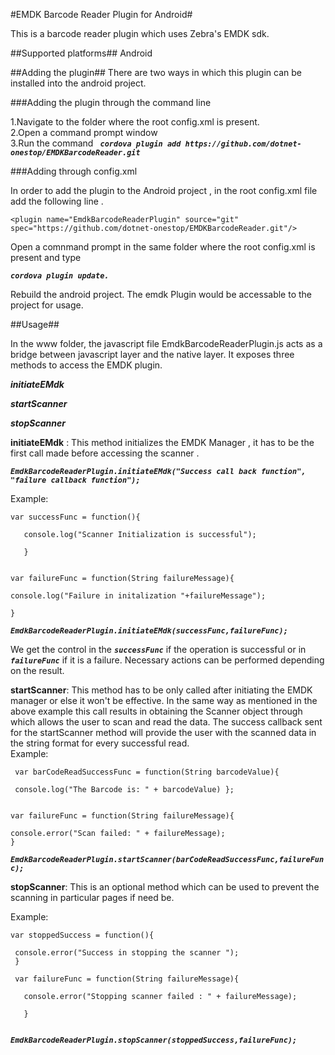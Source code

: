 #EMDK Barcode Reader Plugin for Android#

This is a barcode reader plugin which uses Zebra's EMDK sdk.

##Supported platforms##
Android


##Adding the plugin##
There are two ways in which this plugin can be installed into the android project.<br />


###Adding the plugin through the command line

1.Navigate to the folder where the root config.xml is present.  
2.Open a command prompt window  
3.Run the command  ***` cordova plugin add https://github.com/dotnet-onestop/EMDKBarcodeReader.git`***  
   

###Adding through config.xml


In order to add the plugin to the Android project , in the root config.xml file add the following line .

```
<plugin name="EmdkBarcodeReaderPlugin" source="git" spec="https://github.com/dotnet-onestop/EMDKBarcodeReader.git"/>

```

Open a comnmand prompt in the same folder where the root config.xml is present and type 

  ***`cordova plugin update. `***

Rebuild the android project. The emdk Plugin would be accessable to the project for usage.


##Usage##

In the www folder, the javascript file EmdkBarcodeReaderPlugin.js acts as a bridge between javascript layer and the native layer. It exposes three methods to access the EMDK plugin.

***initiateEMdk***

***startScanner*** 

***stopScanner***


**initiateEMdk** : This method initializes the EMDK Manager , it has to be the first call made before accessing the scanner . 

 ***`EmdkBarcodeReaderPlugin.initiateEMdk("Success call back function", "failure callback function");`***
 
 Example: </br>
```
var successFunc = function(){
 
   console.log("Scanner Initialization is successful");
   
   }
 
 ```

  ```
var failureFunc = function(String failureMessage){ 
 
console.log("Failure in initalization "+failureMessage"); 

}
 ```


 
  ***`EmdkBarcodeReaderPlugin.initiateEMdk(successFunc,failureFunc);`***  <br/>
  
 We get the control in the ***`successFunc`*** if the operation is successful or in ***`failureFunc`*** if it is a failure. Necessary actions can be performed depending on the result.
  
  
  
  **startScanner**: This method has to be only called after initiating the EMDK manager or else it won't be effective. In the same way as mentioned in the above example this call results in obtaining the Scanner object through which allows the user to scan and read the data. The success callback sent for the startScanner method will provide the user with the scanned data in the string format for every successful read.</br>
   Example: </br>

```
 var barCodeReadSuccessFunc = function(String barcodeValue){
 
 console.log("The Barcode is: " + barcodeValue) };
 
 ```
 
 ```
var failureFunc = function(String failureMessage){
 
 console.error("Scan failed: " + failureMessage);  
 }
 ```
  ***`EmdkBarcodeReaderPlugin.startScanner(barCodeReadSuccessFunc,failureFunc);`***  <br/>
  
  
  **stopScanner**: This is an optional method which can be used to prevent the scanning in particular pages if need be.
  
  Example: </br>
  
 ```
var stoppedSuccess = function(){
 
  console.error("Success in stopping the scanner "); 
  }
```
   
   

```
 var failureFunc = function(String failureMessage){ 
 
   console.error("Stopping scanner failed : " + failureMessage); 
   
   }
   
```

 
  ***`EmdkBarcodeReaderPlugin.stopScanner(stoppedSuccess,failureFunc);`***  <br/>


















